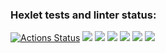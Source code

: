 ### Hexlet tests and linter status:
[![Actions Status](https://github.com/bezmozgov/frontend-project-44/workflows/hexlet-check/badge.svg)](https://github.com/bezmozgov/frontend-project-44/actions)
<a href="https://codeclimate.com/github/bezmozgov/frontend-project-44/maintainability"><img src="https://api.codeclimate.com/v1/badges/2cf0e08ca941af7e97af/maintainability" /></a>
<a href="https://asciinema.org/a/Wjr34lFS3xLDTR42aDNbyDQYp" target="_blank"><img src="https://asciinema.org/a/Wjr34lFS3xLDTR42aDNbyDQYp.svg" /></a>
<a href="https://asciinema.org/a/PKi7bgxB73WasdRXyvypyiFiq" target="_blank"><img src="https://asciinema.org/a/PKi7bgxB73WasdRXyvypyiFiq.svg" /></a>
<a href="https://asciinema.org/a/N90R2Ah9ULSgGO4RBCYWKPh5Q" target="_blank"><img src="https://asciinema.org/a/N90R2Ah9ULSgGO4RBCYWKPh5Q.svg" /></a>
<a href="https://asciinema.org/a/giK4bw7FVRlLf25DwU48e5R27" target="_blank"><img src="https://asciinema.org/a/giK4bw7FVRlLf25DwU48e5R27.svg" /></a>
<a href="https://asciinema.org/a/RqY0SAEZ2ZgG9sgbZvrrQ5iR3" target="_blank"><img src="https://asciinema.org/a/RqY0SAEZ2ZgG9sgbZvrrQ5iR3.svg" /></a>
